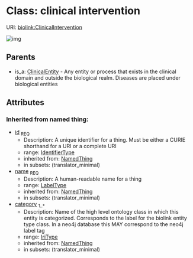
# Class: clinical intervention




URI: [biolink:ClinicalIntervention](https://w3id.org/biolink/vocab/ClinicalIntervention)

![img](http://yuml.me/diagram/nofunky;dir:TB/class/\[ClinicalEntity]^-\[ClinicalIntervention|id(i):identifier_type;name(i):label_type;category(i):iri_type%20%2B])

## Parents

 *  is_a: [ClinicalEntity](ClinicalEntity.md) - Any entity or process that exists in the clinical domain and outside the biological realm. Diseases are placed under biological entities

## Attributes


### Inherited from named thing:

 * [id](id.md)  <sub>REQ</sub>
    * Description: A unique identifier for a thing. Must be either a CURIE shorthand for a URI or a complete URI
    * range: [IdentifierType](IdentifierType.md)
    * inherited from: [NamedThing](NamedThing.md)
    * in subsets: (translator_minimal)
 * [name](name.md)  <sub>REQ</sub>
    * Description: A human-readable name for a thing
    * range: [LabelType](LabelType.md)
    * inherited from: [NamedThing](NamedThing.md)
    * in subsets: (translator_minimal)
 * [category](category.md)  <sub>1..*</sub>
    * Description: Name of the high level ontology class in which this entity is categorized. Corresponds to the label for the biolink entity type class. In a neo4j database this MAY correspond to the neo4j label tag
    * range: [IriType](IriType.md)
    * inherited from: [NamedThing](NamedThing.md)
    * in subsets: (translator_minimal)
